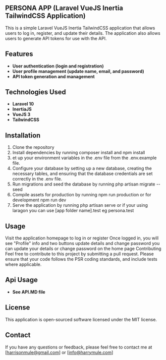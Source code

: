 ## PERSONA APP (Laravel VueJS Inertia TailwindCSS Application)

This is a simple Laravel VueJS Inertia TailwindCSS application that allows users to log in, register, and update their details. The application also allows users to generate API tokens for use with the API.

## Features
- **User authentication (login and registration)**
- **User profile management (update name, email, and password)**
- **API token generation and management**


## Technologies Used
- **Laravel 10**
- **InertiaJS**
- **VueJS 3** 
- **TailwindCSS**


## Installation
  1. Clone the repository
  2. Install dependencies by running composer install and npm install
  3. et up your environment variables in the .env file from the .env.example file.
  4. Configure your database by setting up a new database, creating the necessary tables, and ensuring that the database credentials are set correctly in the .env file.
  5. Run migrations and seed the database by running php artisan migrate --seed
  6. Compile assets for production by running npm run production or for development npm run dev
  7. Serve the application by running php artisan serve or if your using laragon you can use [app folder name].test eg persona.test


## Usage
Visit the application homepage to log in or register
Once logged in, you will see "Profile" info and two buttons update details and change password
you can update your details or change password on the home page
Contributing
Feel free to contribute to this project by submitting a pull request. Please ensure that your code follows the PSR coding standards, and include tests where applicable.

## Api Usage
- **See API.MD file**

## License
This application is open-sourced software licensed under the MIT license.

## Contact
If you have any questions or feedback, please feel free to contact me at [harrisonmule@gmail.com] or [info@harrymule.com]
